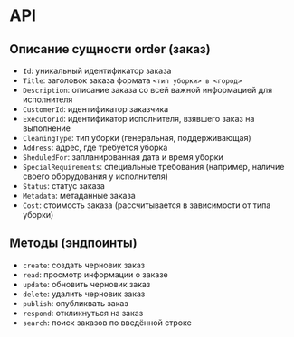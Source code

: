 # API

## Описание сущности order (заказ)

-   `Id`: уникальный идентификатор заказа
-   `Title`: заголовок заказа формата `<тип уборки> в <город>`
-   `Description`: описание заказа со всей важной информацией для исполнителя
-   `CustomerId`: идентификатор заказчика
-   `ExecutorId`: идентификатор исполнителя, взявшего заказ на выполнение
-   `CleaningType`: тип уборки (генеральная, поддерживающая)
-   `Address`: адрес, где требуется уборка
-   `SheduledFor`: запланированная дата и время уборки
-   `SpecialRequirements`: специальные требования (например, наличие своего оборудования у исполнителя)
-   `Status`: статус заказа
-   `Metadata`: метаданные заказа
-   `Cost`: стоимость заказа (рассчитывается в зависимости от типа уборки)

## Методы (эндпоинты)

-   `create`: создать черновик заказ
-   `read`: просмотр информации о заказе
-   `update`: обновить черновик заказ
-   `delete`: удалить черновик заказ
-   `publish`: опубликвать заказ
-   `respond`: откликнуться на заказ
-   `search`: поиск заказов по введённой строке
